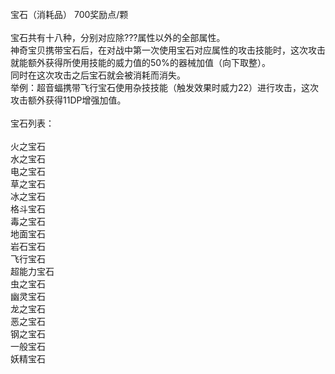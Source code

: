 <title>宝石</title>
<meta name="GENERATOR" content="WinCHM">
<meta http-equiv="Content-Type" content="text/html; charset=gb2312">
<br>宝石（消耗品） 700奖励点/颗 
<br>
<br>宝石共有十八种，分别对应除???属性以外的全部属性。 
<br>神奇宝贝携带宝石后，在对战中第一次使用宝石对应属性的攻击技能时，这次攻击就能额外获得所使用技能的威力值的50%的器械加值（向下取整）。 
<br>同时在这次攻击之后宝石就会被消耗而消失。 
<br>举例：超音蝠携带飞行宝石使用杂技技能（触发效果时威力22）进行攻击，这次攻击额外获得11DP增强加值。 
<br>
<br>宝石列表： 
<br>
<br>火之宝石 
<br>水之宝石 
<br>电之宝石 
<br>草之宝石 
<br>冰之宝石 
<br>格斗宝石 
<br>毒之宝石 
<br>地面宝石
<br>岩石宝石 
<br>飞行宝石 
<br>超能力宝石 
<br>虫之宝石 
<br>幽灵宝石 
<br>龙之宝石 
<br>恶之宝石 
<br>钢之宝石 
<br>一般宝石 
<br>妖精宝石